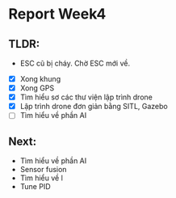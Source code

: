 # Report Week4
## TLDR:
- ESC cũ bị cháy. Chờ ESC mới về.
- [X] Xong khung
- [X] Xong GPS
- [x] Tìm hiểu sơ các thư viện lập trình drone
- [x] Lập trình drone đơn giản bằng SITL, Gazebo
- [ ] Tìm hiểu về phần AI
## Next:
- Tìm hiểu về phần AI
- Sensor fusion
- Tìm hiểu về l
- Tune PID
